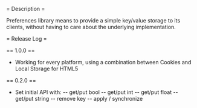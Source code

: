 = Description =

Preferences library means to provide a simple key/value storage to its clients, without having to care about the
underlying implementation.

= Release Log =

== 1.0.0 ==

- Working for every platform, using a combination between Cookies and Local Storage for HTML5


== 0.2.0 ==

- Set initial API with:
-- get/put bool
-- get/put int
-- get/put float
-- get/put string
-- remove key
-- apply / synchronize
